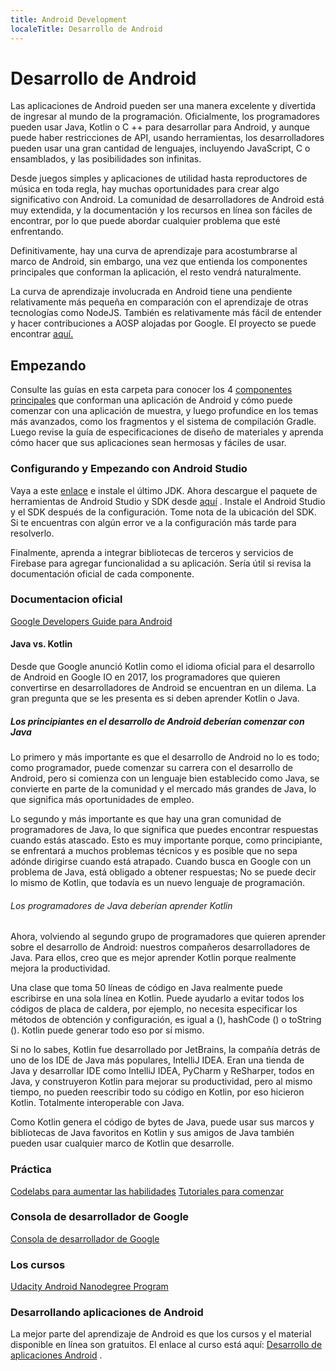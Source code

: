 ```yaml
---
title: Android Development
localeTitle: Desarrollo de Android
---
```

# Desarrollo de Android

Las aplicaciones de Android pueden ser una manera excelente y divertida de ingresar al mundo de la programación. Oficialmente, los programadores pueden usar Java, Kotlin o C ++ para desarrollar para Android, y aunque puede haber restricciones de API, usando herramientas, los desarrolladores pueden usar una gran cantidad de lenguajes, incluyendo JavaScript, C o ensamblados, y las posibilidades son infinitas.

Desde juegos simples y aplicaciones de utilidad hasta reproductores de música en toda regla, hay muchas oportunidades para crear algo significativo con Android. La comunidad de desarrolladores de Android está muy extendida, y la documentación y los recursos en línea son fáciles de encontrar, por lo que puede abordar cualquier problema que esté enfrentando.

Definitivamente, hay una curva de aprendizaje para acostumbrarse al marco de Android, sin embargo, una vez que entienda los componentes principales que conforman la aplicación, el resto vendrá naturalmente.

La curva de aprendizaje involucrada en Android tiene una pendiente relativamente más pequeña en comparación con el aprendizaje de otras tecnologías como NodeJS. También es relativamente más fácil de entender y hacer contribuciones a AOSP alojadas por Google. El proyecto se puede encontrar [aquí.](https://source.android.com/)

## Empezando

Consulte las guías en esta carpeta para conocer los 4 [componentes principales](core-components/index.md) que conforman una aplicación de Android y cómo puede comenzar con una aplicación de muestra, y luego profundice en los temas más avanzados, como los fragmentos y el sistema de compilación Gradle. Luego revise la guía de especificaciones de diseño de materiales y aprenda cómo hacer que sus aplicaciones sean hermosas y fáciles de usar.

### Configurando y Empezando con Android Studio

Vaya a este [enlace](https://www.oracle.com/technetwork/java/javase/downloads/index.html) e instale el último JDK. Ahora descargue el paquete de herramientas de Android Studio y SDK desde [aquí](https://developer.android.com/studio/) . Instale el Android Studio y el SDK después de la configuración. Tome nota de la ubicación del SDK. Si te encuentras con algún error ve a la configuración más tarde para resolverlo.

Finalmente, aprenda a integrar bibliotecas de terceros y servicios de Firebase para agregar funcionalidad a su aplicación. Sería útil si revisa la documentación oficial de cada componente.

### Documentacion oficial

[Google Developers Guide para Android](https://developer.android.com/training/index.html)

#### Java vs. Kotlin

Desde que Google anunció Kotlin como el idioma oficial para el desarrollo de Android en Google IO en 2017, los programadores que quieren convertirse en desarrolladores de Android se encuentran en un dilema. La gran pregunta que se les presenta es si deben aprender Kotlin o Java.

##### Los principiantes en el desarrollo de Android deberían comenzar con Java

Lo primero y más importante es que el desarrollo de Android no lo es todo; como programador, puede comenzar su carrera con el desarrollo de Android, pero si comienza con un lenguaje bien establecido como Java, se convierte en parte de la comunidad y el mercado más grandes de Java, lo que significa más oportunidades de empleo.

Lo segundo y más importante es que hay una gran comunidad de programadores de Java, lo que significa que puedes encontrar respuestas cuando estás atascado. Esto es muy importante porque, como principiante, se enfrentará a muchos problemas técnicos y es posible que no sepa adónde dirigirse cuando está atrapado. Cuando busca en Google con un problema de Java, está obligado a obtener respuestas; No se puede decir lo mismo de Kotlin, que todavía es un nuevo lenguaje de programación.

###### Los programadores de Java deberían aprender Kotlin

Ahora, volviendo al segundo grupo de programadores que quieren aprender sobre el desarrollo de Android: nuestros compañeros desarrolladores de Java. Para ellos, creo que es mejor aprender Kotlin porque realmente mejora la productividad.

Una clase que toma 50 líneas de código en Java realmente puede escribirse en una sola línea en Kotlin. Puede ayudarlo a evitar todos los códigos de placa de caldera, por ejemplo, no necesita especificar los métodos de obtención y configuración, es igual a (), hashCode () o toString (). Kotlin puede generar todo eso por sí mismo.

Si no lo sabes, Kotlin fue desarrollado por JetBrains, la compañía detrás de uno de los IDE de Java más populares, IntelliJ IDEA. Eran una tienda de Java y desarrollar IDE como IntelliJ IDEA, PyCharm y ReSharper, todos en Java, y construyeron Kotlin para mejorar su productividad, pero al mismo tiempo, no pueden reescribir todo su código en Kotlin, por eso hicieron Kotlin. Totalmente interoperable con Java.

Como Kotlin genera el código de bytes de Java, puede usar sus marcos y bibliotecas de Java favoritos en Kotlin y sus amigos de Java también pueden usar cualquier marco de Kotlin que desarrolle.

### Práctica

[Codelabs para aumentar las habilidades](https://codelabs.developers.google.com)
[Tutoriales para comenzar](http://www.tutorialesprogramacionya.com/javaya/androidya/androidstudioya/)

### Consola de desarrollador de Google

[Consola de desarrollador de Google](https://developer.android.com/distribute/console/)

### Los cursos

[Udacity Android Nanodegree Program](https://udacity.com/course/android-developer-nanodegree-by-google--nd801)

### Desarrollando aplicaciones de Android

La mejor parte del aprendizaje de Android es que los cursos y el material disponible en línea son gratuitos. El enlace al curso está aquí: [Desarrollo de aplicaciones Android](https://udacity.com/course/new-android-fundamentals--ud851) .

